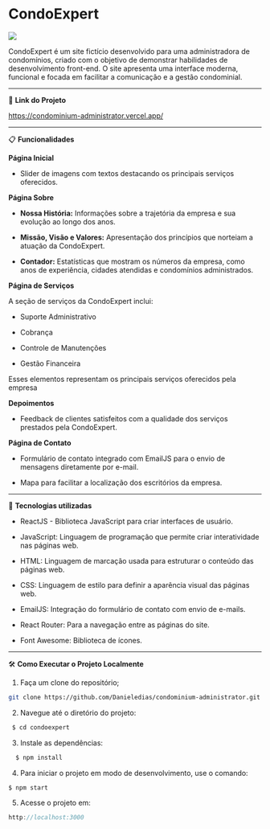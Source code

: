 # CondoExpert

![](src/assets/gifs/gif-mobile.gif)


CondoExpert é um site fictício desenvolvido para uma administradora de condomínios, criado com o objetivo de demonstrar habilidades de desenvolvimento front-end. O site apresenta uma interface moderna, funcional e focada em facilitar a comunicação e a gestão condominial.

---
🔗 **Link do Projeto**

 https://condominium-administrator.vercel.app/

---
📋 **Funcionalidades**

**Página Inicial**

* Slider de imagens com textos destacando os principais serviços oferecidos.

**Página Sobre**

* **Nossa História:** Informações sobre a trajetória da empresa e sua evolução ao longo dos anos.
 
* **Missão, Visão e Valores:** Apresentação dos princípios que norteiam a atuação da CondoExpert.
 
* **Contador:** Estatísticas que mostram os números da empresa, como anos de experiência, cidades atendidas e condomínios administrados.
 
**Página de Serviços**

A seção de serviços da CondoExpert inclui:

* Suporte Administrativo
 
* Cobrança
 
* Controle de Manutenções
 
* Gestão Financeira

Esses elementos representam os principais serviços oferecidos pela empresa
 
**Depoimentos**
  
* Feedback de clientes satisfeitos com a qualidade dos serviços prestados pela CondoExpert.

**Página de Contato**

* Formulário de contato integrado com EmailJS para o envio de mensagens diretamente por e-mail.
 
* Mapa para facilitar a localização dos escritórios da empresa.

---

🚀 **Tecnologias utilizadas**
* ReactJS - Biblioteca JavaScript para criar interfaces de usuário.
 
* JavaScript: Linguagem de programação que permite criar interatividade nas páginas web.
 
* HTML: Linguagem de marcação usada para estruturar o conteúdo das páginas web.
 
* CSS: Linguagem de estilo para definir a aparência visual das páginas web.
 
* EmailJS: Integração do formulário de contato com envio de e-mails.
 
* React Router: Para a navegação entre as páginas do site.
 
* Font Awesome: Biblioteca de ícones.

---


🛠️ **Como Executar o Projeto Localmente**
1. Faça um clone do repositório;
```bash
git clone https://github.com/Danieledias/condominium-administrator.git
```

2. Navegue até o diretório do projeto:
```javascript
 $ cd condoexpert
```
3. Instale as dependências:
```javascript
  $ npm install
```
4. Para iniciar o projeto em modo de desenvolvimento, use o comando:
```javascript
$ npm start
```
5. Acesse o projeto em:
```javascript
http://localhost:3000
```


